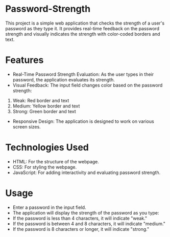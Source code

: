 # Password-Strength
This project is a simple web application that checks the strength of a user's password as they type it. It provides real-time feedback on the password strength and visually indicates the strength with color-coded borders and text.

# Features
- Real-Time Password Strength Evaluation: As the user types in their password, the application evaluates its strength.
- Visual Feedback: The input field changes color based on the password strength:
1. Weak: Red border and text
2. Medium: Yellow border and text
3. Strong: Green border and text
- Responsive Design: The application is designed to work on various screen sizes.

# Technologies Used
- HTML: For the structure of the webpage.
- CSS: For styling the webpage.
- JavaScript: For adding interactivity and evaluating password strength.

# Usage
- Enter a password in the input field.
- The application will display the strength of the password as you type:
- If the password is less than 4 characters, it will indicate "weak."
- If the password is between 4 and 8 characters, it will indicate "medium."
- If the password is 8 characters or longer, it will indicate "strong."

  
